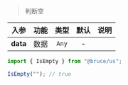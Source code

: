 > 判断空

入参|功能|类型|默认|说明
:-:|:-:|:-:|:-:|-
**data**|数据|`Any`|-

```js
import { IsEmpty } from "@bruce/us";

IsEmpty(""); // true
```